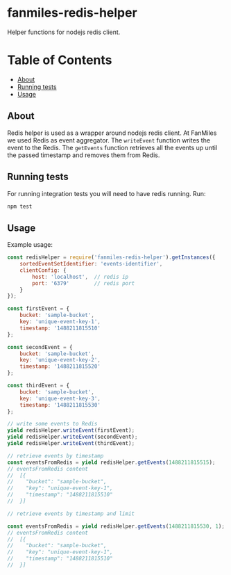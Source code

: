 # fanmiles-redis-helper
Helper functions for nodejs redis client.

# Table of Contents

- [About](#about)
- [Running tests](#running-tests)
- [Usage](#usage)

## <a name="about">About</a>
Redis helper is used as a wrapper around nodejs redis client. At FanMiles we used Redis as event aggregator.
The `writeEvent` function writes the event to the Redis.
The `getEvents` function retrieves all the events up until the passed timestamp and removes them from Redis.

## <a name="running-tests">Running tests</a>

For running integration tests you will need to have redis running. Run:

```bash
npm test
```

## <a name="usage">Usage</a>

Example usage:

```javascript
const redisHelper = require('fanmiles-redis-helper').getInstances({
    sortedEventSetIdentifier: 'events-identifier',
    clientConfig: {
        host: 'localhost',  // redis ip
        port: '6379'        // redis port
    }
});

const firstEvent = {
    bucket: 'sample-bucket',
    key: 'unique-event-key-1',
    timestamp: '1488211815510'
};

const secondEvent = {
    bucket: 'sample-bucket',
    key: 'unique-event-key-2',
    timestamp: '1488211815520'
};

const thirdEvent = {
    bucket: 'sample-bucket',
    key: 'unique-event-key-3',
    timestamp: '1488211815530'
};

// write some events to Redis
yield redisHelper.writeEvent(firstEvent);
yield redisHelper.writeEvent(secondEvent);
yield redisHelper.writeEvent(thirdEvent);

// retrieve events by timestamp
const eventsFromRedis = yield redisHelper.getEvents(1488211815515);
// eventsFromRedis content
//  [{
//    "bucket": "sample-bucket",
//    "key": "unique-event-key-1",
//    "timestamp": "1488211815510"
//  }]

// retrieve events by timestamp and limit

const eventsFromRedis = yield redisHelper.getEvents(1488211815530, 1);
// eventsFromRedis content
//  [{
//    "bucket": "sample-bucket",
//    "key": "unique-event-key-1",
//    "timestamp": "1488211815510"
//  }]
```

